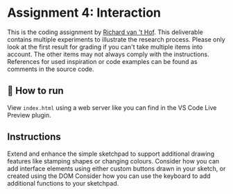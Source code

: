 # Assignment 4: Interaction
This is the coding assignment by [Richard van 't Hof](https://www.therichard.space). This deliverable contains multiple experiments to illustrate the research process. Please only look at the first result for grading if you can't take multiple items into account. The other items may not always comply with the instructions. References for used inspiration or code examples can be found as comments in the source code.

## 🚀 How to run
View `index.html` using a web server like you can find in the VS Code Live Preview plugin.

## Instructions
Extend and enhance the simple sketchpad to support additional drawing features like stamping shapes or changing colours.
Consider how you can add interface elements using either custom buttons drawn in your sketch, or created using the DOM
Consider how you can use the keyboard to add additional functions to your sketchpad.